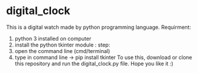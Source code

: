 # digital_clock
This is a digital watch made by python programming language.
Requirment: 
1. python 3 installed on computer
2. install the python tkinter module :
step:
1.  open the command line (cmd/terminal)
2.  type in command line -> pip install tkinter
To use this, download or clone this repository and run the digital_clock.py file.
Hope you like it :)
